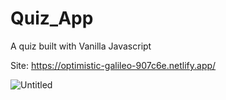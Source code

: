 # Quiz_App
A quiz built with Vanilla Javascript

Site: https://optimistic-galileo-907c6e.netlify.app/

![Untitled](https://user-images.githubusercontent.com/78149229/126071928-30062c84-838d-4ec3-932c-3e16d7ff5730.png)
